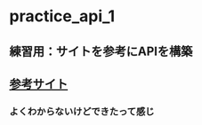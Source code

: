 # practice_api_1
## 練習用：サイトを参考にAPIを構築
## [参考サイト](https://qiita.com/yota_dev/items/ab8dea7f71c8a130d5bf)
### よくわからないけどできたって感じ

